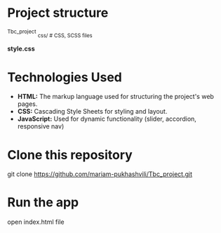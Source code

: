 # Project structure

<!-- ├── Tbc_project
│ ├── css/ # CSS, SCSS files
│ │ ├── style.css
│ ├── js/ # JavaScript files
│ │ ├── slider.js
│ │ └── nav.js
│ │ └── accordion.js
│ ├── images/ # Image assets
│ │ ├── partners images
│ │ └── courses images
│ │ └── logo and footer images
│ └── index.html # Main HTML file -->

<sup>Tbc_project</sup>
<sub>css/ # CSS, SCSS files</sub>

**style.css**

# Technologies Used

- **HTML:** The markup language used for structuring the project's web pages.
- **CSS:** Cascading Style Sheets for styling and layout.
- **JavaScript:** Used for dynamic functionality (slider, accordion, responsive nav)

# Clone this repository

git clone https://github.com/mariam-pukhashvili/Tbc_project.git

# Run the app

open index.html file
